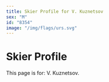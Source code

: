 ```yaml
---
title: Skier Profile for V. Kuznetsov
sex: "M"
id: "8354"
image: "/img/flags/urs.svg" 
---
```


# Skier Profile

This page is for: V. Kuznetsov.
    